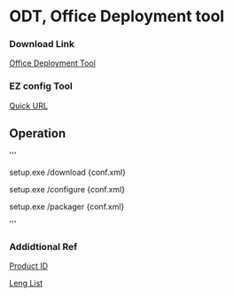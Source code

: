 # ODT, Office Deployment tool

### Download Link
[Office Deployment Tool](https://www.microsoft.com/en-us/download/details.aspx?id=49117)

### EZ config Tool
[Quick URL](https://config.office.com/deploymentsettings)


## Operation

'''

setup.exe /download {conf.xml}

setup.exe /configure {conf.xml}

setup.exe /packager {conf.xml}

'''

### Addidtional Ref

[Product ID](https://learn.microsoft.com/en-us/microsoft-365/troubleshoot/installation/product-ids-supported-office-deployment-click-to-run)

[Leng List](https://learn.microsoft.com/en-us/deployoffice/office2016/language-identifiers-and-optionstate-id-values-in-office-2016)
